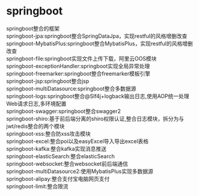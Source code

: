 # springboot
springboot整合的框架\
springboot-jpa:springboot整合SpringDataJpa，实现restful的风格增删改查\
springboot-MybatisPlus:springboot整合MybatisPlus，实现restful的风格增删改查\
springboot-file:springboot实现文件上传下载，阿里云OOS模块\
springboot-exceptionHandler:springboot实现全局异常处理\
springboot-freemarker:springboot整合freemarker模板引擎\
springboot-jsp:springboot整合jsp\
springboot-multiDatasource:springboot整合多数据源\
springboot-logs:springboot整合@Slf4j+logback输出日志,使用AOP统一处理Web请求日志,多环境配置\
springboot-swagger:springboot整合swagger2\
springboot-shiro:基于前后端分离的shiro权限认证,整合日志模块，拆分为与jwt/redis整合的两个模块\
springboot-xss:整合防xss攻击模块\
springboot-excel:整合poi以及easyExcel导入导出excel表格\
springboot-kafka:整合kafka实现消息推送\
springboot-elasticSearch:整合elasticSearch\
springboot-websocket:整合websocket前后端通信\
springboot-multiDatasource2:使用MybatisPlus实现多数据源\
springboot-alipay:整合支付宝电脑网页支付\
springboot-limit:整合限流